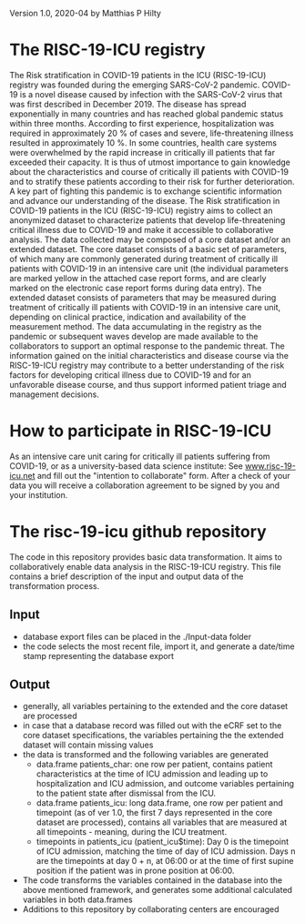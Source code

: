 Version 1.0, 2020-04 by Matthias P Hilty
# The RISC-19-ICU registry
The Risk stratification in COVID-19 patients in the ICU (RISC-19-ICU) registry was founded during the emerging SARS-CoV-2 pandemic. COVID-19 is a novel disease caused by infection with the SARS-CoV-2 virus that was first described in December 2019. The disease has spread exponentially in many countries and has reached global pandemic status within three months. According to first experience, hospitalization was required in approximately 20 % of cases and severe, life-threatening illness resulted in approximately 10 %. In some countries, health care systems were overwhelmed by the rapid increase in critically ill patients that far exceeded their capacity. It is thus of utmost importance to gain knowledge about the characteristics and course of critically ill patients with COVID-19 and to stratify these patients according to their risk for further deterioration. A key part of fighting this pandemic is to exchange scientific information and advance our understanding of the disease.
The Risk stratification in COVID-19 patients in the ICU (RISC-19-ICU) registry aims to collect an anonymized dataset to characterize patients that develop life-threatening critical illness due to COVID-19 and make it accessible to collaborative analysis.
The data collected may be composed of a core dataset and/or an extended dataset. The core dataset consists of a basic set of parameters, of which many are commonly generated during treatment of critically ill patients with COVID-19 in an intensive care unit (the individual parameters are marked yellow in the attached case report forms, and are clearly marked on the electronic case report forms during data entry). The extended dataset consists of parameters that may be measured during treatment of critically ill patients with COVID-19 in an intensive care unit, depending on clinical practice, indication and availability of the measurement method. The data accumulating in the registry as the pandemic or subsequent waves develop are made available to the collaborators to support an optimal response to the pandemic threat. The information gained on the initial characteristics and disease course via the RISC-19-ICU registry may contribute to a better understanding of the risk factors for developing critical illness due to COVID-19 and for an unfavorable disease course, and thus support informed patient triage and management decisions.
# How to participate in RISC-19-ICU
As an intensive care unit caring for critically ill patients suffering from COVID-19, or as a university-based data science institute:
See www.risc-19-icu.net and fill out the "intention to collaborate" form. After a check of your data you will receive a collaboration agreement to be signed by you and your institution.
# The risc-19-icu github repository
The code in this repository provides basic data transformation. It aims to collaboratively enable data analysis in the RISC-19-ICU registry. This file contains a brief description of the input and output data of the transformation process.
## Input
* database export files can be placed in the ./Input-data folder
* the code selects the most recent file, import it, and generate a date/time stamp representing the database export
## Output
* generally, all variables pertaining to the extended and the core dataset are processed
* in case that a database record was filled out with the eCRF set to the core dataset specifications, the variables pertaining the the extended dataset will contain missing values
* the data is transformed and the following variables are generated
  * data.frame patients_char: one row per patient, contains patient characteristics at the time of ICU admission and leading up to hospitalization and ICU admission, and outcome variables pertaining to the patient state after dismissal from the ICU.
  * data.frame patients_icu: long data.frame, one row per patient and timepoint (as of ver 1.0, the first 7 days represented in the core dataset are processed), contains all variables that are measured at all timepoints - meaning, during the ICU treatment.
  * timepoints in patients_icu (patient_icu$time): Day 0 is the timepoint of ICU admission, matching the time of day of ICU admission. Days n are the timepoints at day 0 + n, at 06:00 or at the time of first supine position if the patient was in prone position at 06:00.
* The code transforms the variables contained in the database into the above mentioned framework, and generates some additional calculated variables in both data.frames
* Additions to this repository by collaborating centers are encouraged
